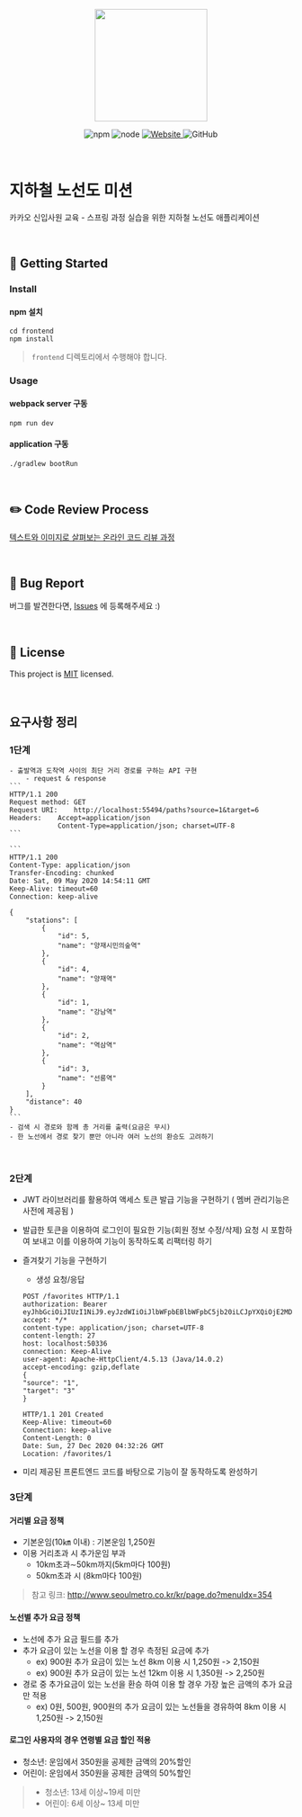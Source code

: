 <p align="center">
    <img width="200px;" src="https://raw.githubusercontent.com/woowacourse/atdd-subway-admin-frontend/master/images/main_logo.png"/>
</p>
<p align="center">
  <img alt="npm" src="https://img.shields.io/badge/npm-%3E%3D%205.5.0-blue">
  <img alt="node" src="https://img.shields.io/badge/node-%3E%3D%209.3.0-blue">
  <a href="https://edu.nextstep.camp/c/R89PYi5H" alt="nextstep atdd">
    <img alt="Website" src="https://img.shields.io/website?url=https%3A%2F%2Fedu.nextstep.camp%2Fc%2FR89PYi5H">
  </a>
  <img alt="GitHub" src="https://img.shields.io/github/license/next-step/spring-subway-admin-kakao">
</p>

<br>

# 지하철 노선도 미션
카카오 신입사원 교육 - 스프링 과정 실습을 위한 지하철 노선도 애플리케이션

<br>

## 🚀 Getting Started

### Install
#### npm 설치
```
cd frontend
npm install
```
> `frontend` 디렉토리에서 수행해야 합니다.

### Usage
#### webpack server 구동
```
npm run dev
```
#### application 구동
```
./gradlew bootRun
```
<br>

## ✏️ Code Review Process
[텍스트와 이미지로 살펴보는 온라인 코드 리뷰 과정](https://github.com/next-step/nextstep-docs/tree/master/codereview)

<br>

## 🐞 Bug Report

버그를 발견한다면, [Issues](https://github.com/next-step/spring-subway-admin-kakao/issues) 에 등록해주세요 :)

<br>

## 📝 License

This project is [MIT](https://github.com/next-step/spring-subway-admin-kakao/blob/master/LICENSE) licensed.

<br>

## 요구사항 정리
### 1단계
    - 출발역과 도착역 사이의 최단 거리 경로를 구하는 API 구현
        - request & response
    ```
    HTTP/1.1 200
    Request method:	GET
    Request URI:	http://localhost:55494/paths?source=1&target=6
    Headers: 	Accept=application/json
    		    Content-Type=application/json; charset=UTF-8
    ```

    ```
    HTTP/1.1 200
    Content-Type: application/json
    Transfer-Encoding: chunked
    Date: Sat, 09 May 2020 14:54:11 GMT
    Keep-Alive: timeout=60
    Connection: keep-alive

    {
        "stations": [
            {
                "id": 5,
                "name": "양재시민의숲역"
            },
            {
                "id": 4,
                "name": "양재역"
            },
            {
                "id": 1,
                "name": "강남역"
            },
            {
                "id": 2,
                "name": "역삼역"
            },
            {
                "id": 3,
                "name": "선릉역"
            }
        ],
        "distance": 40
    }
    ```
    - 검색 시 경로와 함께 총 거리를 출력(요금은 무시)
    - 한 노선에서 경로 찾기 뿐만 아니라 여러 노선의 환승도 고려하기

<br>

### 2단계
  
- JWT 라이브러리를 활용하여 액세스 토큰 발급 기능을 구현하기 ( 멤버 관리기능은 사전에 제공됨 )
- 발급한 토큰을 이용하여 로그인이 필요한 기능(회원 정보 수정/삭제) 요청 시 포함하여 보내고 이를 이용하여 기능이 동작하도록 리팩터링 하기
- 즐겨찾기 기능을 구현하기
  - 생성 요청/응답
  ```http
  POST /favorites HTTP/1.1
  authorization: Bearer eyJhbGciOiJIUzI1NiJ9.eyJzdWIiOiJlbWFpbEBlbWFpbC5jb20iLCJpYXQiOjE2MDkwNDM1NDYsImV4cCI6MTYwOTA0NzE0Nn0.dwBfYOzG_4MXj48Zn5Nmc3FjB0OuVYyNzGqFLu52syY
  accept: */*
  content-type: application/json; charset=UTF-8
  content-length: 27
  host: localhost:50336
  connection: Keep-Alive
  user-agent: Apache-HttpClient/4.5.13 (Java/14.0.2)
  accept-encoding: gzip,deflate
  {
  "source": "1",
  "target": "3"
  }
  ```
  
  ```http
  HTTP/1.1 201 Created
  Keep-Alive: timeout=60
  Connection: keep-alive
  Content-Length: 0
  Date: Sun, 27 Dec 2020 04:32:26 GMT
  Location: /favorites/1
  ```

- 미리 제공된 프론트엔드 코드를 바탕으로 기능이 잘 동작하도록 완성하기

### 3단계
#### 거리별 요금 정책
- 기본운임(10㎞ 이내) : 기본운임 1,250원
- 이용 거리초과 시 추가운임 부과
  - 10km초과∼50km까지(5km마다 100원)
  - 50km초과 시 (8km마다 100원)
>참고 링크: http://www.seoulmetro.co.kr/kr/page.do?menuIdx=354

#### 노선별 추가 요금 정책
- 노선에 추가 요금 필드를 추가
- 추가 요금이 있는 노선을 이용 할 경우 측정된 요금에 추가
  - ex) 900원 추가 요금이 있는 노선 8km 이용 시 1,250원 -> 2,150원
  - ex) 900원 추가 요금이 있는 노선 12km 이용 시 1,350원 -> 2,250원
- 경로 중 추가요금이 있는 노선을 환승 하여 이용 할 경우 가장 높은 금액의 추가 요금만 적용
  - ex) 0원, 500원, 900원의 추가 요금이 있는 노선들을 경유하여 8km 이용 시 1,250원 -> 2,150원
  

#### 로그인 사용자의 경우 연령별 요금 할인 적용
- 청소년: 운임에서 350원을 공제한 금액의 20%할인
- 어린이: 운임에서 350원을 공제한 금액의 50%할인

> - 청소년: 13세 이상~19세 미만
> - 어린이: 6세 이상~ 13세 미만

